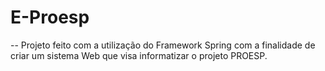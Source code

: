 # E-Proesp

-- Projeto feito com a utilização do Framework Spring com a finalidade de criar um sistema Web que visa informatizar o projeto PROESP.
